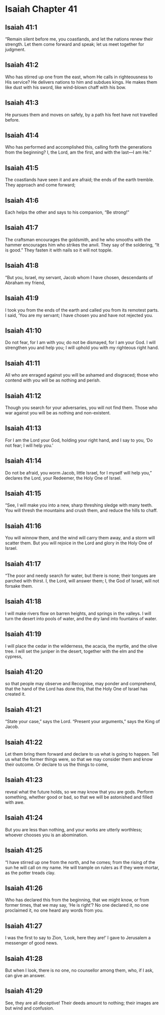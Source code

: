 # Isaiah Chapter 41

## Isaiah 41:1

“Remain silent before me, you coastlands, and let the nations renew their strength. Let them come forward and speak; let us meet together for judgment.

## Isaiah 41:2

Who has stirred up one from the east, whom He calls in righteousness to His service? He delivers nations to him and subdues kings. He makes them like dust with his sword, like wind-blown chaff with his bow.

## Isaiah 41:3

He pursues them and moves on safely, by a path his feet have not travelled before.

## Isaiah 41:4

Who has performed and accomplished this, calling forth the generations from the beginning? I, the Lord, am the first, and with the last—I am He.”

## Isaiah 41:5

The coastlands have seen it and are afraid; the ends of the earth tremble. They approach and come forward;

## Isaiah 41:6

Each helps the other and says to his companion, “Be strong!”

## Isaiah 41:7

The craftsman encourages the goldsmith, and he who smooths with the hammer encourages him who strikes the anvil. They say of the soldering, “It is good.” They fasten it with nails so it will not topple.

## Isaiah 41:8

“But you, Israel, my servant, Jacob whom I have chosen, descendants of Abraham my friend,

## Isaiah 41:9

I took you from the ends of the earth and called you from its remotest parts. I said, ‘You are my servant; I have chosen you and have not rejected you.

## Isaiah 41:10

Do not fear, for I am with you; do not be dismayed, for I am your God. I will strengthen you and help you; I will uphold you with my righteous right hand.

## Isaiah 41:11

All who are enraged against you will be ashamed and disgraced; those who contend with you will be as nothing and perish.

## Isaiah 41:12

Though you search for your adversaries, you will not find them. Those who war against you will be as nothing and non-existent.

## Isaiah 41:13

For I am the Lord your God, holding your right hand, and I say to you, ‘Do not fear; I will help you.’

## Isaiah 41:14

Do not be afraid, you worm Jacob, little Israel, for I myself will help you,” declares the Lord, your Redeemer, the Holy One of Israel.

## Isaiah 41:15

“See, I will make you into a new, sharp threshing sledge with many teeth. You will thresh the mountains and crush them, and reduce the hills to chaff.

## Isaiah 41:16

You will winnow them, and the wind will carry them away, and a storm will scatter them. But you will rejoice in the Lord and glory in the Holy One of Israel.

## Isaiah 41:17

“The poor and needy search for water, but there is none; their tongues are parched with thirst. I, the Lord, will answer them; I, the God of Israel, will not forsake them.

## Isaiah 41:18

I will make rivers flow on barren heights, and springs in the valleys. I will turn the desert into pools of water, and the dry land into fountains of water.

## Isaiah 41:19

I will place the cedar in the wilderness, the acacia, the myrtle, and the olive tree. I will set the juniper in the desert, together with the elm and the cypress,

## Isaiah 41:20

so that people may observe and Recognise, may ponder and comprehend, that the hand of the Lord has done this, that the Holy One of Israel has created it.

## Isaiah 41:21

“State your case,” says the Lord. “Present your arguments,” says the King of Jacob.

## Isaiah 41:22

Let them bring them forward and declare to us what is going to happen. Tell us what the former things were, so that we may consider them and know their outcome. Or declare to us the things to come,

## Isaiah 41:23

reveal what the future holds, so we may know that you are gods. Perform something, whether good or bad, so that we will be astonished and filled with awe.

## Isaiah 41:24

But you are less than nothing, and your works are utterly worthless; whoever chooses you is an abomination.

## Isaiah 41:25

“I have stirred up one from the north, and he comes; from the rising of the sun he will call on my name. He will trample on rulers as if they were mortar, as the potter treads clay.

## Isaiah 41:26

Who has declared this from the beginning, that we might know, or from former times, that we may say, ‘He is right’? No one declared it, no one proclaimed it, no one heard any words from you.

## Isaiah 41:27

I was the first to say to Zion, ‘Look, here they are!’ I gave to Jerusalem a messenger of good news.

## Isaiah 41:28

But when I look, there is no one, no counsellor among them, who, if I ask, can give an answer.

## Isaiah 41:29

See, they are all deceptive! Their deeds amount to nothing; their images are but wind and confusion.
